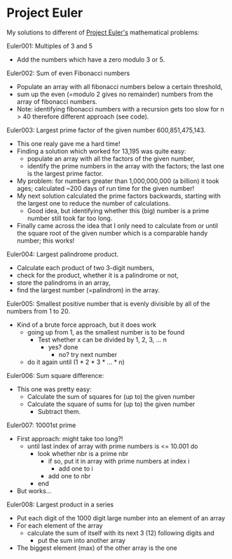 # Project Euler

My solutions to different of [Project Euler's](https://projecteuler.net/about) mathematical problems:

Euler001: Multiples of 3 and 5

 * Add the numbers which have a zero modulo 3 or 5.
 
Euler002: Sum of even Fibonacci numbers

 * Populate an array with all fibonacci numbers below a certain threshold,
 * sum up the even (=modulo 2 gives no remainder) numbers from the array of fibonacci numbers.
 * Note: identifying fibonacci numbers with a recursion gets too slow for n > 40 therefore different approach (see code).

Euler003: Largest prime factor of the given number 600,851,475,143.

* This one realy gave me a hard time!
* Finding a solution which worked for 13,195 was quite easy:
	* populate an array with all the factors of the given number,
	* identify the prime numbers in the array with the factors; the last one is the largest prime factor.
* My problem: for numbers greater than 1,000,000,000 (a billion) it took ages; calculated ~200 days of run time for the given number!
* My next solution calculated the prime factors backwards, starting with the largest one to reduce the number of calculations. 
	* Good idea, but identifying whether this (big) number is a prime number still took far too long.
* Finally came across the idea that I only need to calculate from or until the square root of the given number which is a comparable handy number; this works!

Euler004: Largest palindrome product.

* Calculate each product of two 3-digit numbers,
* check for the product, whether it is a palindrome or not,
* store the palindroms in an array,
* find the largest number (=palindrom) in the array.

Euler005: Smallest positive number that is evenly divisible by all of the numbers from 1 to 20.

* Kind of a brute force approach, but it does work
  * going up from 1, as the smallest number is to be found
	* Test whether x can be divided by 1, 2, 3, ... n
	  * yes? done
		* no? try next number
  * do it again until (1 * 2 * 3 * ... * n)
	
Euler006: Sum square difference:

* This one was pretty easy:
  * Calculate the sum of squares for (up to) the given number
  * Calculate the square of sums for (up to) the given number
	* Subtract them.
	
Euler007: 10001st prime

* First approach: might take too long?!
  * until last index of array with prime numbers is <= 10.001 do
    * look whether nbr is a prime nbr
	    * if so, put it in array with prime numbers at index i
		  * add one to i
	  * add one to nbr
	* end
* But works...
	
Euler008: Largest product in a series

* Put each digit of the 1000 digit large number into an element of an array
* For each element of the array 
  * calculate the sum of itself with its next 3 (12) following digits and
	* put the sum into another array
* The biggest element (max) of the other array is the one